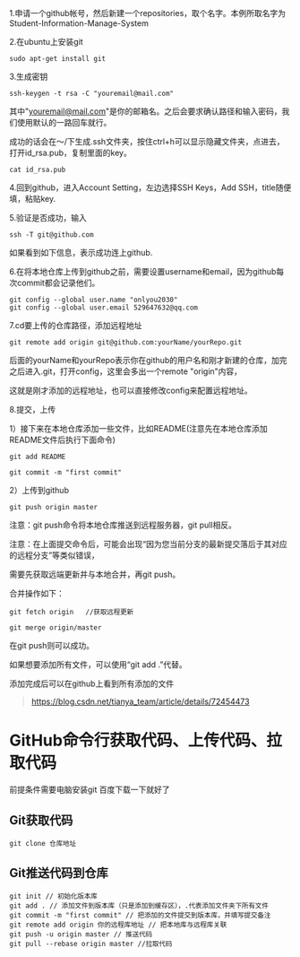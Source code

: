 1.申请一个github帐号，然后新建一个repositories，取个名字。本例所取名字为Student-Information-Manage-System

2.在ubuntu上安装git

```
sudo apt-get install git
```

3.生成密钥

```
ssh-keygen -t rsa -C "youremail@mail.com"
```

其中"youremail@mail.com"是你的邮箱名。之后会要求确认路径和输入密码，我们使用默认的一路回车就行。

成功的话会在～/下生成.ssh文件夹，按住ctrl+h可以显示隐藏文件夹，点进去，打开id_rsa.pub，复制里面的key。

```
cat id_rsa.pub
```

4.回到github，进入Account Setting，左边选择SSH Keys，Add SSH，title随便填，粘贴key.

5.验证是否成功，输入

```
ssh -T git@github.com
```

如果看到如下信息，表示成功连上github.

6.在将本地仓库上传到github之前，需要设置username和email，因为github每次commit都会记录他们。

```
git config --global user.name "onlyou2030"
git config --global user.email 529647632@qq.com
```

7.cd要上传的仓库路径，添加远程地址

```
git remote add origin git@github.com:yourName/yourRepo.git
```

后面的yourName和yourRepo表示你在github的用户名和刚才新建的仓库，加完之后进入.git，打开config，这里会多出一个remote "origin"内容，

这就是刚才添加的远程地址，也可以直接修改config来配置远程地址。

8.提交，上传

1）接下来在本地仓库添加一些文件，比如README(注意先在本地仓库添加README文件后执行下面命令)

```
git add README

git commit -m "first commit"
```

2）上传到github

```
git push origin master
```

注意：git push命令将本地仓库推送到远程服务器，git pull相反。

注意：在上面提交命令后，可能会出现“因为您当前分支的最新提交落后于其对应的远程分支”等类似错误，

需要先获取远端更新并与本地合并，再git push。

合并操作如下：

```
git fetch origin   //获取远程更新

git merge origin/master
```

在git push则可以成功。

如果想要添加所有文件，可以使用“git add .”代替。

添加完成后可以在github上看到所有添加的文件

> https://blog.csdn.net/tianya_team/article/details/72454473

# GitHub命令行获取代码、上传代码、拉取代码

前提条件需要电脑安装git 百度下载一下就好了

## Git获取代码

```
git clone 仓库地址
```

## Git推送代码到仓库

```
git init // 初始化版本库
git add . // 添加文件到版本库（只是添加到缓存区），.代表添加文件夹下所有文件
git commit -m "first commit" // 把添加的文件提交到版本库，并填写提交备注
git remote add origin 你的远程库地址 // 把本地库与远程库关联
git push -u origin master // 推送代码
git pull --rebase origin master //拉取代码
```